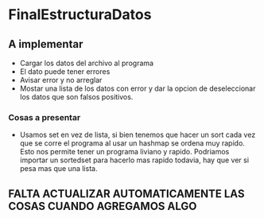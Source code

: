 # FinalEstructuraDatos

## A implementar
 - Cargar los datos del archivo al programa
 - El dato puede tener errores
 - Avisar error y no arreglar
 - Mostar una lista de los datos con error y dar la opcion de deseleccionar los datos que son falsos positivos.
 
### Cosas a presentar
 - Usamos set en vez de lista, si bien tenemos que hacer un sort cada vez que se corre el programa al usar un hashmap se ordena muy rapido. Esto nos permite tener un programa liviano y rapido. Podriamos importar un sortedset para hacerlo mas rapido todavia, hay que ver si pesa mas que una lista.

 ## FALTA ACTUALIZAR AUTOMATICAMENTE LAS COSAS CUANDO AGREGAMOS ALGO